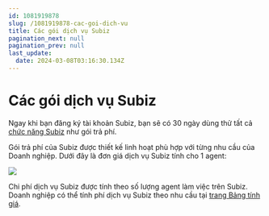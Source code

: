 ```yaml
---
id: 1081919878
slug: /1081919878-cac-goi-dich-vu
title: Các gói dịch vụ Subiz
pagination_next: null
pagination_prev: null
last_update:
  date: 2024-03-08T03:16:30.134Z
---
```


# Các gói dịch vụ Subiz




Ngay khi bạn đăng ký tài khoản Subiz, bạn sẽ có 30 ngày dùng thử tất cả [chức năng Subiz](https://subiz.com.vn/docs/352944605-bang-tinh-nang-subiz) như gói trả phí.



Gói trả phí của Subiz được thiết kế linh hoạt phù hợp với từng nhu cầu của Doanh nghiệp. Dưới đây là đơn giá dịch vụ Subiz tính cho 1 agent: 




![](https://vcdn.subiz-cdn.com/file/9ff97fe840597fc1e03c076ce5659dad7cd1e1e225ee58d0b299616bc411820b_acpxkgumifuoofoosble)




Chi phí dịch vụ Subiz được tính theo số lượng agent làm việc trên Subiz. Doanh nghiệp có thể tính phí dịch vụ Subiz theo nhu cầu tại [trang Bảng tính giá](https://subiz.com.vn/vi/calculator.html).